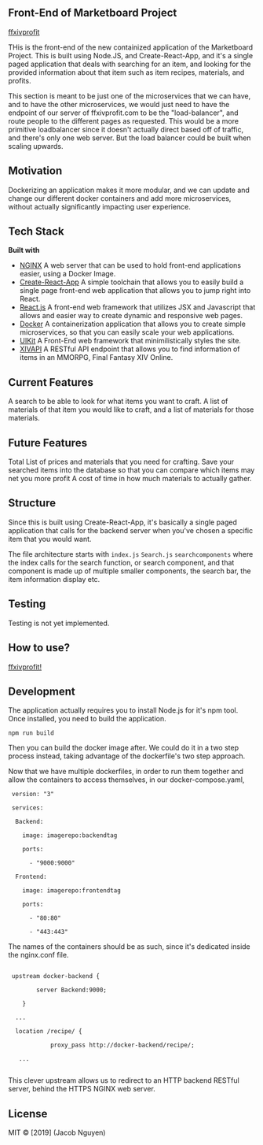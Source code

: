 ## Front-End of Marketboard Project

[ffxivprofit](http://ffxivprofit.com/)

THis is the front-end of the new containized application of the Marketboard Project.
This is built using Node.JS, and Create-React-App, and it's a single paged application that deals with searching for an item, and looking for the provided information about that item such as item recipes, materials, and profits.

This section is meant to be just one of the microservices that we can have, and to have the other microservices, we would just need to have the endpoint of our server of ffxivprofit.com to be the "load-balancer", and route people to the different pages as requested.
This would be a more primitive loadbalancer since it doesn't actually direct based off of traffic, and there's only one web server. But the load balancer could be built when scaling upwards.

## Motivation
Dockerizing an application makes it more modular, and we can update and change our different docker containers and add more microservices, without actually significantly impacting user experience.

## Tech Stack
<b>Built with</b>
- [NGINX](https://www.nginx.com/)
A web server that can be used to hold front-end applications easier, using a Docker Image.
- [Create-React-App](https://github.com/facebook/create-react-app)
A simple toolchain that allows you to easily build a single page front-end web application that allows you to jump right into React.
- [React.js](https://reactjs.org/)
A front-end web framework that utilizes JSX and Javascript that allows and easier way to create dynamic and responsive web pages.
- [Docker](https://www.docker.com/)
A containerization application that allows you to create simple microservices, so that you can easily scale your web applications.
- [UIKit](https://getuikit.com/)
A Front-End web framework that minimilistically styles the site.
- [XIVAPI](https://xivapi.com/)
A RESTful API endpoint that allows you to find information of items in an MMORPG, Final Fantasy XIV Online.

## Current Features
A search to be able to look for what items you want to craft.
A list of materials of that item you would like to craft, and a list of materials for those materials.

## Future Features
Total List of prices and materials that you need for crafting.
Save your searched items into the database so that you can compare which items may net you more profit
A cost of time in how much materials to actually gather.

## Structure
Since this is built using Create-React-App, it's basically a single paged application that calls for the backend server when you've chosen a specific item that you would want.

The file architecture starts with
`index.js`
`Search.js`
`searchcomponents`
where the index calls for the search function, or search component, and that component is made up of multiple smaller components, the search bar, the item information display etc.

## Testing
Testing is not yet implemented.

## How to use?
[ffxivprofit!](http://ffxivprofit.com/)

## Development
The application actually requires you to install Node.js for it's npm tool. Once installed, you need to build the application.

`npm run build`

Then you can build the docker image after. We could do it in a two step process instead, taking advantage of the dockerfile's two step approach.

Now that we have multiple dockerfiles, in order to run them together and allow the containers to access themselves, in our docker-compose.yaml,

```
 version: "3"

 services: 

  Backend: 
  
    image: imagerepo:backendtag
    
    ports: 
    
      - "9000:9000"
      
  Frontend:
  
    image: imagerepo:frontendtag
    
    ports: 
    
      - "80:80"
      
      - "443:443" 
```

The names of the containers should be as such, since it's dedicated inside the nginx.conf file.

```

 upstream docker-backend {

		server Backend:9000;
		
	}
	
  ...
  
  location /recipe/ {
  
			proxy_pass http://docker-backend/recipe/;
			
   ...
   
```

This clever upstream allows us to redirect to an HTTP backend RESTful server, behind the HTTPS NGINX web server.

## License
MIT © [2019] (Jacob Nguyen)

